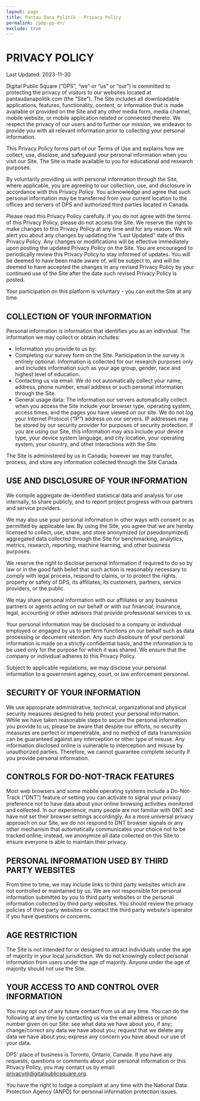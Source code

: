 ```yaml
---
layout: page
title: Pantau Dana Politik - Privacy Policy
permalink: /pdp-pp-en/
exclude: true
---
```


# **PRIVACY POLICY**

Last Updated: 2023-11-30

Digital Public Square (“DPS”, “we” or “us” or “our”) is committed to protecting the privacy of visitors to our websites located at pantaudanapolitik.com (the “Site”). The Site includes all downloadable applications, features, functionality, content, or information that is made available or provided on the Site and any other media form, media channel, mobile website, or mobile application related or connected thereto. We respect the privacy of our users and to further our mission, we endeavor to provide you with all relevant information prior to collecting your personal information. 

This Privacy Policy forms part of our Terms of Use and explains how we collect, use, disclose, and safeguard your personal information when you visit our Site. The Site is made available to you for educational and research purposes.

By voluntarily providing us with personal information through the Site, where applicable, you are agreeing to our collection, use, and disclosure in accordance with this Privacy Policy. You acknowledge and agree that such personal information may be transferred from your current location to the offices and servers of DPS and authorized third parties located in Canada.

Please read this Privacy Policy carefully. If you do not agree with the terms of this Privacy Policy, please do not access the Site. We reserve the right to make changes to this Privacy Policy at any time and for any reason. We will alert you about any changes by updating the “Last Updated” date of this Privacy Policy. Any changes or modifications will be effective immediately upon posting the updated Privacy Policy on the Site. You are encouraged to periodically review this Privacy Policy to stay informed of updates. You will be deemed to have been made aware of, will be subject to, and will be deemed to have accepted the changes in any revised Privacy Policy by your continued use of the Site after the date such revised Privacy Policy is posted.

Your participation on this platform is voluntary - you can exit the Site at any time.

## COLLECTION OF YOUR INFORMATION
Personal information is information that identifies you as an individual. The information we may collect or obtain includes:
 - Information you provide to us by:
  - Completing our survey form on the Site. Participation in the survey is entirely optional. Information is collected for our research purposes only and includes information such as your age group, gender, race and highest level of education. 
  - Contacting us via email. We do not automatically collect your name, address, phone number, email address or such personal information through the Site.
 - General usage data: The information our servers automatically collect when you access the Site include your browser type, operating system, access times, and the pages you have viewed on our site. We do not log your Internet Protocol (“IP”) address on our servers. IP addresses may be stored by our security provider for purposes of security protection. If you are using our Site, this information may also include your device type, your device system language, and city location, your operating system, your country, and other interactions with the Site.

The Site is administered by us in Canada; however we may transfer, process, and store any information collected through the Site Canada 

## USE AND DISCLOSURE OF YOUR INFORMATION
We compile aggregate de-identified statistical data and analysis for use internally, to share publicly, and to report project progress with our partners and service providers. 

We may also use your personal information in other ways with consent or as permitted by applicable law. By using the Site, you agree that we are hereby licensed to collect, use, share, and store anonymized (or pseudonymized) aggregated data collected through the Site for benchmarking, analytics, metrics, research, reporting, machine learning, and other business purposes.

We reserve the right to disclose personal information if required to do so by law or in the good faith belief that such action is reasonably necessary to comply with legal process, respond to claims, or to protect the rights, property or safety of DPS, its affiliates, its customers, partners, service providers, or the public.

We may share personal information with our affiliates or any business partners or agents acting on our behalf or with our financial, insurance, legal, accounting or other advisors that provide professional services to us.

Your personal information may be disclosed to a company or individual employed or engaged by us to perform functions on our behalf such as data processing or document retention. Any such disclosure of your personal information is made on a strictly confidential basis, and the information is to be used only for the purpose for which it was shared. We ensure that the company or individual adheres to this Privacy Policy.

Subject to applicable regulations, we may disclose your personal information to a government agency, court, or law enforcement personnel.

## SECURITY OF YOUR INFORMATION
We use appropriate administrative, technical, organizational and physical security measures designed to help protect your personal information. While we have taken reasonable steps to secure the personal information you provide to us, please be aware that despite our efforts, no security measures are perfect or impenetrable, and no method of data transmission can be guaranteed against any interception or other type of misuse. Any information disclosed online is vulnerable to interception and misuse by unauthorized parties. Therefore, we cannot guarantee complete security if you provide personal information.

## CONTROLS FOR DO-NOT-TRACK FEATURES
Most web browsers and some mobile operating systems include a Do-Not-Track (“DNT”) feature or setting you can activate to signal your privacy preference not to have data about your online browsing activities monitored and collected. In our experience, many people are not familiar with DNT and have not set their browser settings accordingly. As a more universal privacy approach on our Site, we do not respond to DNT browser signals or any other mechanism that automatically communicates your choice not to be tracked online; instead, we anonymize all data collected on this Site to ensure everyone is able to maintain their privacy.

## PERSONAL INFORMATION USED BY THIRD PARTY WEBSITES
From time to time, we may include links to third party websites which are not controlled or maintained by us. We are not responsible for personal information submitted by you to third party websites or the personal information collected by third party websites. You should review the privacy policies of third party websites or contact the third party website's operator if you have questions or concerns.

## AGE RESTRICTION
The Site is not intended for or designed to attract individuals under the age of majority in your local jurisdiction. We do not knowingly collect personal information from users under the age of majority. Anyone under the age of majority should not use the Site. 


## YOUR ACCESS TO AND CONTROL OVER INFORMATION
You may opt out of any future contact from us at any time. You can do the following at any time by contacting us via the email address or phone number given on our Site: see what data we have about you, if any; change/correct any data we have about you; request that we delete any data we have about you; express any concern you have about our use of your data.

DPS’ place of business is Toronto, Ontario, Canada. If you have any requests, questions or comments about your personal information or this Privacy Policy, you may contact us by email: privacy@digitalpublicsquare.org.

You have the right to lodge a complaint at any time with the National Data Protection Agency (ANPD) for personal information protection issues.